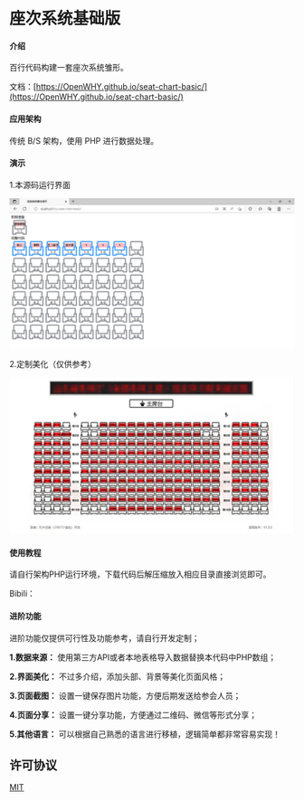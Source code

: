 # 座次系统基础版

#### 介绍

百行代码构建一套座次系统雏形。

文档：[https://OpenWHY.github.io/seat-chart-basic/](https://OpenWHY.github.io/seat-chart-basic/)

#### 应用架构

传统 B/S 架构，使用 PHP 进行数据处理。

#### 演示

1.本源码运行界面

![本源码运行界面](demo1.jpg)


2.定制美化（仅供参考）

![定制美化](demo2.jpg)


#### 使用教程

请自行架构PHP运行环境，下载代码后解压缩放入相应目录直接浏览即可。

Bibili：

#### 进阶功能

进阶功能仅提供可行性及功能参考，请自行开发定制；

**1.数据来源：** 使用第三方API或者本地表格导入数据替换本代码中PHP数组；

**2.界面美化：** 不过多介绍，添加头部、背景等美化页面风格；

**3.页面截图：** 设置一键保存图片功能，方便后期发送给参会人员；

**4.页面分享：** 设置一键分享功能，方便通过二维码、微信等形式分享；
 
**5.其他语言：** 可以根据自己熟悉的语言进行移植，逻辑简单都非常容易实现！

## 许可协议

[MIT](https://github.com/OpenWHY/seat-chart-basic/blob/main/LICENSE)